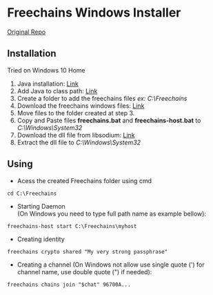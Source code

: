 # Freechains Windows Installer 

[Original Repo](https://github.com/fsantanna-no/freechains) 

## Installation 

Tried on Windows 10 Home

1. Java installation: [Link](https://www.java.com/en/download/help/windows_manual_download.html)
2. Add Java to class path: [Link](https://docs.oracle.com/javase/tutorial/essential/environment/paths.html)
3. Create a folder to add the freechains files *ex: C:\Freechains*
4. Download the freechains windows files: [Link](https://github.com/brunocozendey/Freechains/tree/master/win_installer)
5. Move files to the folder created at step 3. 
6. Copy and Paste files **freechains.bat** and **freechains-host.bat** to *C:\Windows\System32*
7. Download the dll file from libsodium: [Link](https://download.libsodium.org/libsodium/releases/)
8. Extract the dll file to *C:\Windows\System32*

## Using

- Acess the created Freechains folder using cmd 
```
cd C:\Freechains
```

- Starting Daemon  
(On Windows you need to type full path name as example bellow): 
```
freechains-host start C:\Freechains\myhost 
```
- Creating identity
```
freechains crypto shared "My very strong passphrase" 
```

- Creating a channel
(On Windows not allow use single quote (') for channel name, use double quote (") if needed):
```
freechains chains join "$chat" 96700A...
```
